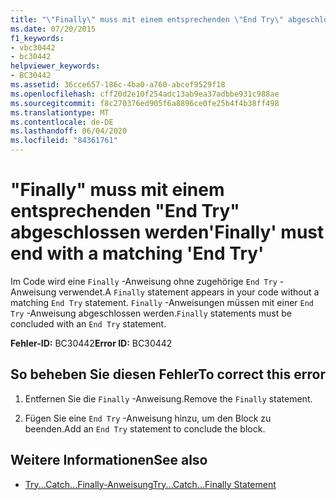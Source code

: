 ```yaml
---
title: "\"Finally\" muss mit einem entsprechenden \"End Try\" abgeschlossen werden"
ms.date: 07/20/2015
f1_keywords:
- vbc30442
- bc30442
helpviewer_keywords:
- BC30442
ms.assetid: 36cce657-186c-4ba0-a760-abcef9529f18
ms.openlocfilehash: cff20d2e10f254adc13ab9ea37adbbe931c988ae
ms.sourcegitcommit: f8c270376ed905f6a8896ce0fe25b4f4b38ff498
ms.translationtype: MT
ms.contentlocale: de-DE
ms.lasthandoff: 06/04/2020
ms.locfileid: "84361761"
---
```

# <a name="finally-must-end-with-a-matching-end-try"></a><span data-ttu-id="fe1af-102">"Finally" muss mit einem entsprechenden "End Try" abgeschlossen werden</span><span class="sxs-lookup"><span data-stu-id="fe1af-102">'Finally' must end with a matching 'End Try'</span></span>
<span data-ttu-id="fe1af-103">Im Code wird eine `Finally` -Anweisung ohne zugehörige `End Try` -Anweisung verwendet.</span><span class="sxs-lookup"><span data-stu-id="fe1af-103">A `Finally` statement appears in your code without a matching `End Try` statement.</span></span> <span data-ttu-id="fe1af-104">`Finally` -Anweisungen müssen mit einer `End Try` -Anweisung abgeschlossen werden.</span><span class="sxs-lookup"><span data-stu-id="fe1af-104">`Finally` statements must be concluded with an `End Try` statement.</span></span>  
  
 <span data-ttu-id="fe1af-105">**Fehler-ID:** BC30442</span><span class="sxs-lookup"><span data-stu-id="fe1af-105">**Error ID:** BC30442</span></span>  
  
## <a name="to-correct-this-error"></a><span data-ttu-id="fe1af-106">So beheben Sie diesen Fehler</span><span class="sxs-lookup"><span data-stu-id="fe1af-106">To correct this error</span></span>  
  
1. <span data-ttu-id="fe1af-107">Entfernen Sie die `Finally` -Anweisung.</span><span class="sxs-lookup"><span data-stu-id="fe1af-107">Remove the `Finally` statement.</span></span>  
  
2. <span data-ttu-id="fe1af-108">Fügen Sie eine `End Try` -Anweisung hinzu, um den Block zu beenden.</span><span class="sxs-lookup"><span data-stu-id="fe1af-108">Add an `End Try` statement to conclude the block.</span></span>  
  
## <a name="see-also"></a><span data-ttu-id="fe1af-109">Weitere Informationen</span><span class="sxs-lookup"><span data-stu-id="fe1af-109">See also</span></span>

- [<span data-ttu-id="fe1af-110">Try...Catch...Finally-Anweisung</span><span class="sxs-lookup"><span data-stu-id="fe1af-110">Try...Catch...Finally Statement</span></span>](../language-reference/statements/try-catch-finally-statement.md)
